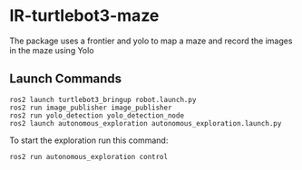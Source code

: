 # IR-turtlebot3-maze
The package uses a frontier and yolo to map a maze and record the images in the maze using Yolo

## Launch Commands
```
ros2 launch turtlebot3_bringup robot.launch.py
ros2 run image_publisher image_publisher
ros2 run yolo_detection yolo_detection_node 
ros2 launch autonomous_exploration autonomous_exploration.launch.py 
```

To start the exploration run this command:
```
ros2 run autonomous_exploration control
```

